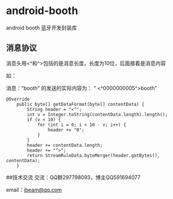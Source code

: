 # android-booth
android booth 蓝牙开发封装库
## 消息协议
消息头用<^和^>包括的是消息长度，长度为10位，后面接着是消息内容

如：

消息：“booth”  的发送的实际内容为： “ <^0000000005^>booth”  

```
@Override
	public byte[] getDataFormat(byte[] contentData) {
		String header = "<^";
		int v = Integer.toString(contentData.length).length();
		if (v < 10) {
			for (int i = 0; i < 10 - v; i++) {
				header += "0";
			}
		}
		header += contentData.length;
		header += "^>";
		return StreamRuleData.byteMerger(header.getBytes(), contentData);
	}
```
##技术交流
交流：QQ群297798093，博主QQ591694077

email：ibeam@qq.com
